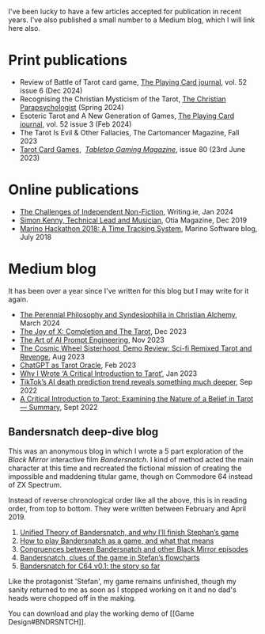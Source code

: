 I've been lucky to have a few articles accepted for publication in recent years. I've also published a small number to a Medium blog, which I will link here also.

# Print publications

- Review of Battle of Tarot card game, [The Playing Card journal](https://www.i-p-c-s.org/wp/home-2/), vol. 52 issue 6 (Dec 2024)
- Recognising the Christian Mysticism of the Tarot, [The Christian Parapsychologist](https://www.churchesfellowship.co.uk/cp) (Spring 2024)
- Esoteric Tarot and A New Generation of Games, [The Playing Card journal](https://www.i-p-c-s.org/wp/home-2/), vol. 52 issue 3 (Feb 2024)
- The Tarot Is Evil & Other Fallacies, The Cartomancer Magazine, Fall 2023
- [Tarot Card Games](https://pocketmags.com/eu/tabletop-gaming-magazine/july-2023-80/articles/1328659/tarot-card-game),  _[Tabletop Gaming Magazine](https://www.tabletopgaming.co.uk/)_, issue 80 (23rd June 2023)

# Online publications
* [The Challenges of Independent Non-Fiction](https://www.writing.ie/tell-your-own-story/the-challenges-of-independent-non-fiction-by-simon-kenny/), Writing.ie, Jan 2024
* [Simon Kenny, Technical Lead and Musician](https://otia.io/2019/12/06/simon-kenny-technical-lead-and-musician/), Otia Magazine, Dec 2019
* [Marino Hackathon 2018: A Time Tracking System](https://www.marinosoftware.com/insights/marino-hackathon-2018), Marino Software blog, July 2018

# Medium blog

It has been over a year since I've written for this blog but I may write for it again.

* [The Perennial Philosophy and Syndesiophilia in Christian Alchemy](https://medium.com/@skenwrites/the-perennial-philosophy-and-syndesiophilia-in-christian-alchemy-601e16b8d9f7), March 2024
* [The Joy of X: Completion and The Tarot](https://medium.com/@skenwrites/the-joy-of-x-completion-and-the-tarot-fd3b1e47d2e2), Dec 2023
* [The Art of AI Prompt Engineering](https://medium.com/@skenwrites/the-art-of-ai-prompt-engineering-dd4f23138f7a), Nov 2023
* [The Cosmic Wheel Sisterhood, Demo Review: Sci-fi Remixed Tarot and Revenge](https://medium.com/@skenwrites/the-cosmic-wheel-sisterhood-review-sci-fi-remixed-tarot-and-revenge-7bb14151c419), Aug 2023
* [ChatGPT as Tarot Oracle](https://medium.com/@skenwrites/chatgpt-as-tarot-oracle-1404ef9d200c), Feb 2023
* [Why I Wrote ‘A Critical Introduction to Tarot’](https://medium.com/@skenwrites/why-i-wrote-a-critical-introduction-to-tarot-f2f507c7e7fa), Jan 2023
* [TikTok’s AI death prediction trend reveals something much deeper](https://medium.com/@skenwrites/tiktok-ai-death-prediction-trend-reveals-something-much-deeper-e4c0e1f25215), Sep 2022
* [A Critical Introduction to Tarot: Examining the Nature of a Belief in Tarot — Summary](https://medium.com/@skenwrites/a-critical-introduction-to-tarot-examining-the-nature-of-a-belief-in-tarot-summary-348e636b0ef1), Sept 2022
## Bandersnatch deep-dive blog

This was an anonymous blog in which I wrote a 5 part exploration of the *Black Mirror* interactive film *Bandersnatch*. I kind of method acted the main character at this time and recreated the fictional mission of creating the impossible and maddening titular game, though on Commodore 64 instead of ZX Spectrum.

Instead of reverse chronological order like all the above, this is in reading order, from top to bottom. They were written between February and April 2019.

1. [Unified Theory of Bandersnatch, and why I’ll finish Stephan’s game](https://medium.com/@marshan/unified-theory-of-bandersnatch-and-why-ill-finish-stephan-s-game-5e3253973e34)
2. [How to play Bandersnatch as a game, and what that means](https://medium.com/@marshan/how-to-play-bandersnatch-as-a-game-and-what-that-means-ebf47c6d4b7f)
3. [Congruences between Bandersnatch and other Black Mirror episodes](https://medium.com/@marshan/congruences-between-bandersnatch-and-other-black-mirror-episodes-363f87bc4dd5)
4. [Bandersnatch, clues of the game in Stefan’s flowcharts](https://medium.com/@marshan/bandersnatch-clues-of-the-game-in-stefans-flowcharts-97b01234f9c2)
5. [Bandersnatch for C64 v0.1: the story so far](https://medium.com/@marshan/bandersnatch-for-c64-v0-1-the-story-so-far-985287305055)

Like the protagonist 'Stefan', my game remains unfinished, though my sanity returned to me as soon as I stopped working on it and no dad's heads were chopped off in the making.

You can download and play the working demo of [[Game Design#BNDRSNTCH]].